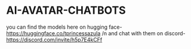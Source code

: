 # AI-AVATAR-CHATBOTS
you can find the models here on hugging face-
https://huggingface.co/tprincessazula /n
and chat with them on discord- https://discord.com/invite/h5p7E4kCFf
